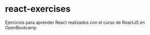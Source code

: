 # react-exercises
Ejercicios para aprender React realizados con el curso de ReactJS en OpenBootcamp
